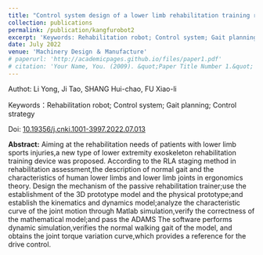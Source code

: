 ```yaml
---
title: "Control system design of a lower limb rehabilitation training robot"
collection: publications
permalink: /publication/kangfurobot2
excerpt: 'Keywords: Rehabilitation robot; Control system; Gait planning; Control strategy'
date: July 2022
venue: 'Machinery Design ＆ Manufacture'
# paperurl: 'http://academicpages.github.io/files/paper1.pdf'
# citation: 'Your Name, You. (2009). &quot;Paper Title Number 1.&quot; <i>Journal 1</i>. 1(1).'
---
```

Authot: Li Yong, Ji Tao, SHANG Hui-chao, FU Xiao-li

Keywords：Rehabilitation robot; Control system; Gait planning; Control strategy

Doi: [10.19356/j.cnki.1001-3997.2022.07.013](10.19356/j.cnki.1001-3997.2022.07.013)

**Abstract:**
Aiming at the rehabilitation needs of patients with lower limb sports injuries,a new type of 
lower extremity exoskeleton rehabilitation training device was proposed. According to the RLA 
staging method in rehabilitation assessment,the description of normal gait and the characteristics
of human lower limbs and lower limb joints in ergonomics theory. Design the mechanism of the
passive rehabilitation trainer;use the establishment of the 3D prototype model and the physical
prototype;and establish the kinematics and dynamics model;analyze the characteristic curve of the 
joint motion through Matlab simulation,verify the correctness of the mathematical model;and pass 
the ADAMS The software performs dynamic simulation,verifies the normal walking gait of the model,
and obtains the joint torque variation curve,which provides a reference for the drive control.